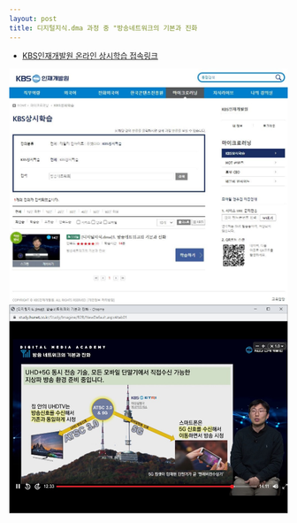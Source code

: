 ```yaml
---
layout: post
title: 디지털지식.dma 과정 중 "방송네트워크의 기본과 진화
---
```



* [KBS인재개발원 온라인 상시학습 접속링크](https://kbsedu.hunet.co.kr/imgCategory/Contents?categoryNo1=48&contentsTime=0#page=0&searchType=goodsName_nm&notCategorysNo=&searchText=dma&pageSize=10&integralType=0&formType=list&sort=reg_date&contentsTime=0&categoryNo1=48&categoryNo2=49&categoryNo3=)

![그림1](/images/ACA_KBS_LECTURE_2021-1.JPG)
![그림2](/images/ACA_KBS_LECTURE_2021-2.JPG)
